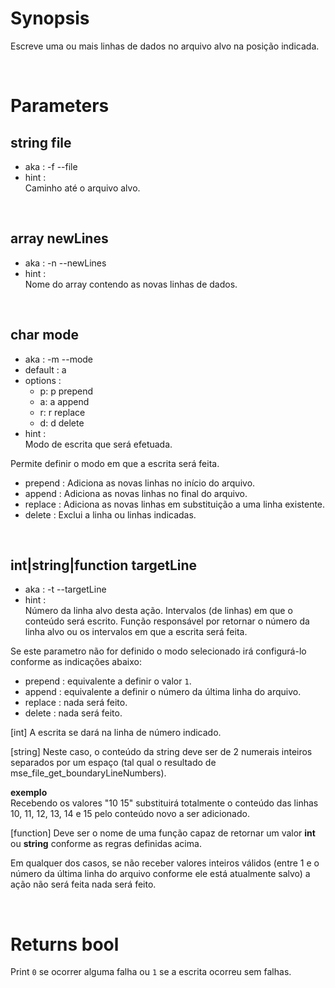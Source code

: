 # Synopsis

Escreve uma ou mais linhas de dados no arquivo alvo na posição indicada.



&nbsp;

# Parameters

## string file

- aka       : -f --file
- hint      :  
  Caminho até o arquivo alvo.


&nbsp;

## array newLines

- aka       : -n --newLines
- hint      :  
  Nome do array contendo as novas linhas de dados.


&nbsp;

## char mode

- aka       : -m --mode
- default   : a
- options   :
  - p: p prepend
  - a: a append
  - r: r replace
  - d: d delete
- hint      :  
  Modo de escrita que será efetuada.

Permite definir o modo em que a escrita será feita.

- prepend : Adiciona as novas linhas no início do arquivo.
- append  : Adiciona as novas linhas no final do arquivo.
- replace : Adiciona as novas linhas em substituição a uma linha existente.
- delete  : Exclui a linha ou linhas indicadas.


&nbsp;

## int|string|function targetLine

- aka       : -t --targetLine
- hint      :  
  Número da linha alvo desta ação.
  Intervalos (de linhas) em que o conteúdo será escrito.
  Função responsável por retornar o número da linha alvo ou os intervalos em 
  que a escrita será feita.

Se este parametro não for definido o modo selecionado irá configurá-lo conforme 
as indicações abaixo:

- prepend : equivalente a definir o valor `1`.
- append  : equivalente a definir o número da última linha do arquivo.
- replace : nada será feito.
- delete  : nada será feito.

[int]
A escrita se dará na linha de número indicado.  


[string]
Neste caso, o conteúdo da string deve ser de 2 numerais inteiros separados por 
um espaço (tal qual o resultado de mse_file_get_boundaryLineNumbers).

**exemplo**  
Recebendo os valores "10 15" substituirá totalmente o conteúdo das linhas 10, 
11, 12, 13, 14 e 15 pelo conteúdo novo a ser adicionado.


[function]
Deve ser o nome de uma função capaz de retornar um valor **int** ou **string** 
conforme as regras definidas acima.


Em qualquer dos casos, se não receber valores inteiros válidos (entre 1 e o
número da última linha do arquivo conforme ele está atualmente salvo) a ação 
não será feita nada será feito.




&nbsp;

# Returns bool

Print `0` se ocorrer alguma falha ou `1` se a escrita ocorreu sem falhas.